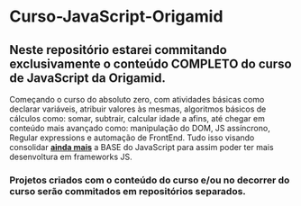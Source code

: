 # Curso-JavaScript-Origamid


## Neste repositório estarei commitando exclusivamente o conteúdo COMPLETO do curso de JavaScript da Origamid.

Começando o curso do absoluto zero, com atividades básicas como declarar variáveis, atribuir valores às mesmas, algoritmos básicos de cálculos como: somar, subtrair, calcular idade a afins, até chegar em conteúdo mais avançado como: manipulação do DOM, JS assíncrono, Regular expressions e automação de FrontEnd. Tudo isso visando consolidar **<span style="text-decoration:underline">ainda mais</span>** a BASE do JavaScript para assim poder ter mais desenvoltura em frameworks JS.

### Projetos criados com o conteúdo do curso e/ou no decorrer do curso serão commitados em repositórios separados.
